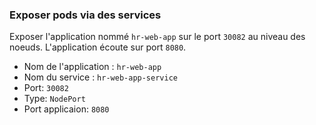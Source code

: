 
### Exposer pods via des services

Exposer l'application nommé `hr-web-app`  sur le port `30082` au niveau des noeuds. L'application écoute sur port `8080`.

- Nom de l'application :  `hr-web-app`
- Nom du service :  `hr-web-app-service` 
- Port:  `30082`
- Type: `NodePort`
- Port applicaion: `8080`
